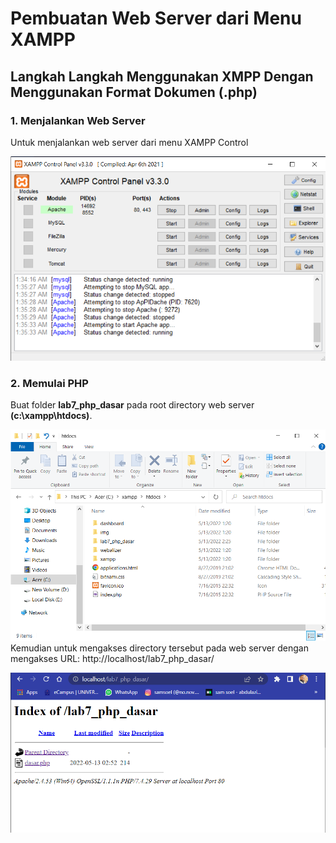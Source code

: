 # Pembuatan Web Server dari Menu XAMPP
## Langkah Langkah Menggunakan XMPP Dengan Menggunakan Format Dokumen (.php)

### 1. Menjalankan Web Server 

Untuk menjalankan web server dari menu XAMPP Control

![xmpp](asset/img/xmppServer.png)

### 2. Memulai PHP 
Buat folder **lab7_php_dasar** pada root directory web server **(c:\xampp\htdocs)**.

![htdocs](asset/img/htdocs.png)
Kemudian untuk mengakses directory tersebut pada web server dengan mengakses URL: http://localhost/lab7_php_dasar/

![localhost](asset/img/localhost.png)


